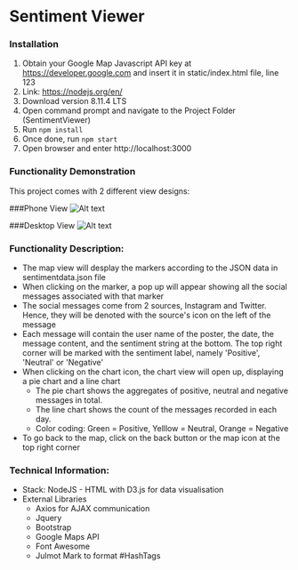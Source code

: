 # Sentiment Viewer

### Installation
1. Obtain your Google Map Javascript API key at <link>https://developer.google.com</link> and insert it in static/index.html file, line 123
1. Link: https://nodejs.org/en/
1. Download version 8.11.4 LTS 
1. Open command prompt and navigate to the Project Folder (SentimentViewer)
1. Run <code>npm install</code>
1. Once done, run <code>npm start</code>
1. Open browser and enter <link>http://localhost:3000</link>

### Functionality Demonstration
This project comes with 2 different view designs:

###Phone View
![Alt text](phoneView.gif?raw=true "PhoneView")

###Desktop View
![Alt text](desktopView.gif?raw=true "DesktopView")

### Functionality Description:
- The map view will desplay the markers according to the JSON data in sentimentdata.json file
- When clicking on the marker, a pop up will appear showing all the social messages associated with that marker
- The social messages come from 2 sources, Instagram and Twitter. Hence, they will be denoted with the source's icon on the left of the message
- Each message will contain the user name of the poster, the date, the message content, and the sentiment string at the bottom. The
top right corner will be marked with the sentiment label, namely 'Positive', 'Neutral' or 'Negative'
- When clicking on the chart icon, the chart view will open up, displaying a pie chart and a line chart
    + The pie chart shows the aggregates of positive, neutral and negative messages in total.
    + The line chart shows the count of the messages recorded in each day.
    + Color coding: Green = Positive, Yelllow = Neutral, Orange = Negative
- To go back to the map, click on the back button or the map icon at the top right corner

### Technical Information:
- Stack: NodeJS - HTML with D3.js for data visualisation
- External Libraries
    + Axios for AJAX communication
    + Jquery
    + Bootstrap
    + Google Maps API
    + Font Awesome
    + Julmot Mark to format #HashTags